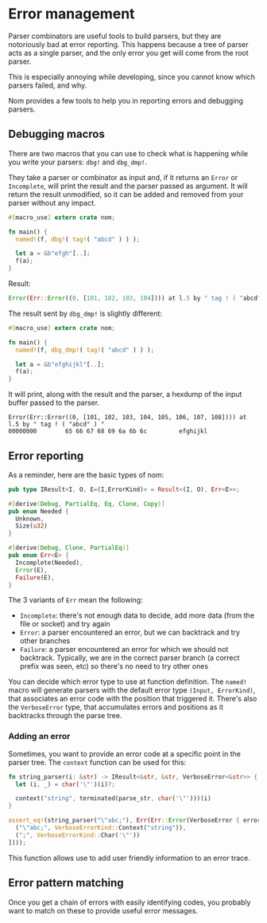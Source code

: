 # Error management

Parser combinators are useful tools to build parsers, but they are notoriously
bad at error reporting. This happens because a tree of parser acts as a single
parser, and the only error you get will come from the root parser.

This is especially annoying while developing, since you cannot know which parsers
failed, and why.

Nom provides a few tools to help you in reporting errors and debugging parsers.

## Debugging macros

There are two macros that you can use to check what is happening while you write your parsers: `dbg!` and `dbg_dmp!`.

They take a parser or combinator as input and, if it returns an `Error` or `Incomplete`, will print the result and the parser passed as argument. It will return the result unmodified, so it can be added and removed from your parser without any impact.

```rust
#[macro_use] extern crate nom;

fn main() {
  named!(f, dbg!( tag!( "abcd" ) ) );

  let a = &b"efgh"[..];
  f(a);
}
```

Result:

```rust
Error(Err::Error((0, [101, 102, 103, 104]))) at l.5 by " tag ! ( "abcd" ) "
```

The result sent by `dbg_dmp!` is slightly different:

```rust
#[macro_use] extern crate nom;

fn main() {
  named!(f, dbg_dmp!( tag!( "abcd" ) ) );

  let a = &b"efghijkl"[..];
  f(a);
}
```

It will print, along with the result and the parser, a hexdump of the input buffer passed to the parser.

```
Error(Err::Error((0, [101, 102, 103, 104, 105, 106, 107, 108]))) at l.5 by " tag ! ( "abcd" ) "
00000000        65 66 67 68 69 6a 6b 6c         efghijkl
```

## Error reporting

As a reminder, here are the basic types of nom:

```rust
pub type IResult<I, O, E=(I,ErrorKind)> = Result<(I, O), Err<E>>;

#[derive(Debug, PartialEq, Eq, Clone, Copy)]
pub enum Needed {
  Unknown,
  Size(u32)
}

#[derive(Debug, Clone, PartialEq)]
pub enum Err<E> {
  Incomplete(Needed),
  Error(E),
  Failure(E),
}
```

The 3 variants of `Err` mean the following:
- `Incomplete`: there's not enough data to decide, add more data (from the file or socket) and try again
- `Error`: a parser encountered an error, but we can backtrack and try other branches
- `Failure`: a parser encountered an error for which we should not backtrack. Typically, we are in the correct parser branch (a correct prefix was seen, etc) so there's no need to try other ones

You can decide which error type to use at function definition. The `named!`
macro will generate parsers with the default error type `(Input, ErrorKind)`,
that associates an error code with the position that triggered it.
There's also the `VerboseError` type, that accumulates errors and positions
as it backtracks through the parse tree.


### Adding an error

Sometimes, you want to provide an error code at a specific point in the parser
tree. The `context` function can be used for this:

```rust
fn string_parser(i: &str) -> IResult<&str, &str, VerboseError<&str>> {
  let (i, _) = char('\"')(i)?;

  context("string", terminated(parse_str, char('\"')))(i)
}

assert_eq!(string_parser("\"abc;"), Err(Err::Error(VerboseError { errors: vec![
  ("\"abc;", VerboseErrorKind::Context("string")),
  (";", VerboseErrorKind::Char('\"'))
])));
```

This function allows use to add user friendly information to an error trace.

## Error pattern matching

Once you get a chain of errors with easily identifying codes, you probably want
to match on these to provide useful error messages.

